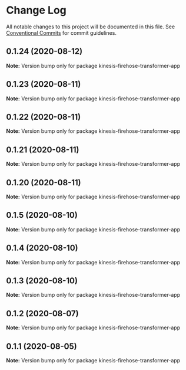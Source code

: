# Change Log

All notable changes to this project will be documented in this file.
See [Conventional Commits](https://conventionalcommits.org) for commit guidelines.

## 0.1.24 (2020-08-12)

**Note:** Version bump only for package kinesis-firehose-transformer-app





## 0.1.23 (2020-08-11)

**Note:** Version bump only for package kinesis-firehose-transformer-app





## 0.1.22 (2020-08-11)

**Note:** Version bump only for package kinesis-firehose-transformer-app





## 0.1.21 (2020-08-11)

**Note:** Version bump only for package kinesis-firehose-transformer-app





## 0.1.20 (2020-08-11)

**Note:** Version bump only for package kinesis-firehose-transformer-app





## 0.1.5 (2020-08-10)

**Note:** Version bump only for package kinesis-firehose-transformer-app





## 0.1.4 (2020-08-10)

**Note:** Version bump only for package kinesis-firehose-transformer-app





## 0.1.3 (2020-08-10)

**Note:** Version bump only for package kinesis-firehose-transformer-app





## 0.1.2 (2020-08-07)

**Note:** Version bump only for package kinesis-firehose-transformer-app





## 0.1.1 (2020-08-05)

**Note:** Version bump only for package kinesis-firehose-transformer-app

